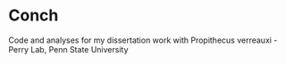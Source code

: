 # Conch
 Code and analyses for my dissertation work with Propithecus verreauxi - Perry Lab, Penn State University
